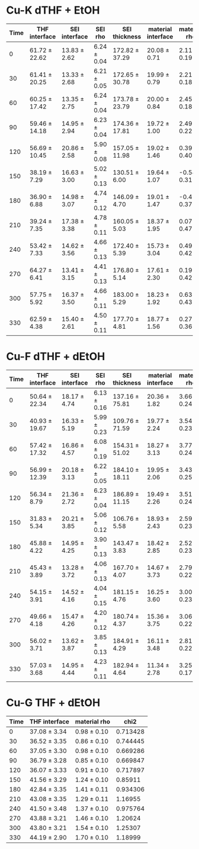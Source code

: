 # Cu-K dTHF + EtOH

| Time | THF interface|SEI interface|SEI rho|SEI thickness|material interface|material rho|material thickness|Ti rho| chi2 |
| ---|---|---|---|---|---|---|---|---|---|
| 0 | 61.72 ± 22.62 | 13.83 ± 2.62 | 6.24 ± 0.04 | 172.82 ± 37.29 | 20.08 ± 0.71 | 2.11 ± 0.19 | 25.42 ± 0.41 | -1.99 ± 0.01 | 0.960292 |
| 30 | 61.41 ± 20.25 | 13.33 ± 2.68 | 6.21 ± 0.05 | 172.65 ± 30.78 | 19.99 ± 0.79 | 2.21 ± 0.18 | 25.41 ± 0.40 | -1.99 ± 0.01 | 1.09897 |
| 60 | 60.25 ± 17.42 | 13.35 ± 2.75 | 6.24 ± 0.04 | 173.78 ± 23.79 | 20.00 ± 0.84 | 2.45 ± 0.18 | 25.44 ± 0.43 | -1.99 ± 0.01 | 0.89654 |
| 90 | 59.46 ± 14.18 | 14.95 ± 2.94 | 6.23 ± 0.04 | 174.36 ± 17.81 | 19.72 ± 1.00 | 2.49 ± 0.22 | 25.86 ± 0.83 | -1.99 ± 0.01 | 1.03303 |
| 120 | 56.69 ± 10.45 | 20.86 ± 2.58 | 5.90 ± 0.08 | 157.05 ± 11.98 | 19.02 ± 1.46 | 0.39 ± 0.40 | 27.10 ± 1.78 | -1.99 ± 0.01 | 1.19962 |
| 150 | 38.19 ± 7.29 | 16.63 ± 3.00 | 5.02 ± 0.13 | 130.51 ± 6.00 | 19.64 ± 1.07 | -0.54 ± 0.31 | 29.76 ± 2.04 | -1.98 ± 0.02 | 0.699426 |
| 180 | 36.90 ± 6.88 | 14.98 ± 3.07 | 4.74 ± 0.12 | 146.09 ± 4.70 | 19.01 ± 1.47 | -0.41 ± 0.37 | 28.48 ± 2.21 | -1.98 ± 0.02 | 0.618999 |
| 210 | 39.24 ± 7.35 | 17.38 ± 3.38 | 4.78 ± 0.11 | 160.05 ± 5.03 | 18.37 ± 1.95 | 0.07 ± 0.47 | 30.08 ± 2.97 | -1.98 ± 0.02 | 0.493772 |
| 240 | 53.42 ± 7.33 | 14.62 ± 3.56 | 4.66 ± 0.13 | 172.40 ± 5.39 | 15.73 ± 3.04 | 0.49 ± 0.42 | 29.25 ± 2.99 | -1.97 ± 0.03 | 0.563653 |
| 270 | 64.27 ± 6.41 | 13.41 ± 3.15 | 4.41 ± 0.13 | 176.80 ± 5.14 | 17.61 ± 2.30 | 0.19 ± 0.42 | 29.24 ± 2.79 | -1.93 ± 0.05 | 0.440505 |
| 300 | 57.75 ± 5.92 | 16.37 ± 3.50 | 4.66 ± 0.11 | 183.00 ± 5.29 | 18.23 ± 1.92 | 0.63 ± 0.43 | 30.44 ± 3.11 | -1.91 ± 0.06 | 0.327755 |
| 330 | 62.59 ± 4.38 | 15.40 ± 2.61 | 4.50 ± 0.11 | 177.70 ± 4.81 | 18.77 ± 1.56 | 0.27 ± 0.36 | 29.39 ± 2.42 | -1.75 ± 0.07 | 0.52418 |


# Cu-F dTHF + dEtOH

| Time | THF interface|SEI interface|SEI rho|SEI thickness|material interface|material rho|material thickness|Ti rho| chi2 |
| ---|---|---|---|---|---|---|---|---|---|
| 0 | 50.64 ± 22.34 | 18.17 ± 4.74 | 6.13 ± 0.16 | 137.16 ± 75.81 | 20.36 ± 1.82 | 3.66 ± 0.24 | 33.29 ± 2.77 | -1.78 ± 0.07 | 0.575823 |
| 30 | 40.93 ± 19.67 | 16.33 ± 5.19 | 5.99 ± 0.23 | 109.76 ± 71.59 | 19.77 ± 2.24 | 3.54 ± 0.23 | 33.41 ± 2.96 | -1.68 ± 0.07 | 0.525283 |
| 60 | 57.42 ± 17.32 | 16.86 ± 4.57 | 6.08 ± 0.19 | 154.31 ± 51.02 | 18.27 ± 3.13 | 3.77 ± 0.24 | 34.19 ± 3.04 | -1.79 ± 0.06 | 0.438272 |
| 90 | 56.99 ± 12.39 | 20.18 ± 3.13 | 6.22 ± 0.05 | 184.10 ± 18.11 | 19.95 ± 2.06 | 3.43 ± 0.25 | 36.13 ± 2.63 | -1.65 ± 0.07 | 0.556177 |
| 120 | 56.34 ± 8.79 | 21.36 ± 2.72 | 6.23 ± 0.04 | 186.89 ± 11.15 | 19.49 ± 2.26 | 3.51 ± 0.24 | 36.23 ± 2.61 | -1.52 ± 0.07 | 0.63287 |
| 150 | 31.83 ± 5.34 | 20.21 ± 3.85 | 5.06 ± 0.12 | 106.76 ± 5.58 | 18.93 ± 2.43 | 2.59 ± 0.23 | 31.76 ± 1.76 | -1.51 ± 0.07 | 0.768375 |
| 180 | 45.88 ± 4.22 | 14.95 ± 4.25 | 3.90 ± 0.13 | 143.47 ± 3.83 | 18.42 ± 2.85 | 2.52 ± 0.23 | 32.63 ± 2.22 | -1.16 ± 0.08 | 0.717984 |
| 210 | 45.43 ± 3.89 | 13.28 ± 3.72 | 4.06 ± 0.13 | 167.70 ± 4.07 | 14.67 ± 3.73 | 2.79 ± 0.22 | 33.68 ± 2.58 | -0.94 ± 0.07 | 0.435861 |
| 240 | 54.15 ± 3.91 | 14.52 ± 4.16 | 4.04 ± 0.15 | 181.15 ± 4.76 | 16.25 ± 3.60 | 3.00 ± 0.23 | 34.58 ± 2.86 | -0.97 ± 0.07 | 0.541714 |
| 270 | 49.66 ± 4.18 | 15.47 ± 4.26 | 4.20 ± 0.12 | 180.74 ± 4.37 | 15.36 ± 3.75 | 3.06 ± 0.22 | 35.31 ± 2.78 | -0.84 ± 0.07 | 0.526453 |
| 300 | 56.02 ± 3.71 | 13.62 ± 3.87 | 3.85 ± 0.13 | 184.91 ± 4.29 | 16.11 ± 3.48 | 2.81 ± 0.22 | 35.28 ± 2.83 | -0.73 ± 0.07 | 0.524645 |
| 330 | 57.03 ± 3.68 | 14.95 ± 4.44 | 4.23 ± 0.11 | 182.94 ± 4.64 | 11.34 ± 2.78 | 3.25 ± 0.17 | 34.97 ± 2.77 | -0.69 ± 0.07 | 0.543339 |


# Cu-G THF + dEtOH

| Time | THF interface|material rho| chi2 |
| ---|---|---|---|
| 0 | 37.08 ± 3.34 | 0.98 ± 0.10 | 0.713428 |
| 30 | 36.52 ± 3.35 | 0.86 ± 0.10 | 0.744445 |
| 60 | 37.05 ± 3.30 | 0.98 ± 0.10 | 0.669286 |
| 90 | 36.79 ± 3.28 | 0.85 ± 0.10 | 0.669847 |
| 120 | 36.07 ± 3.33 | 0.91 ± 0.10 | 0.717897 |
| 150 | 41.56 ± 3.29 | 1.24 ± 0.10 | 0.85911 |
| 180 | 42.84 ± 3.35 | 1.41 ± 0.11 | 0.934306 |
| 210 | 43.08 ± 3.35 | 1.29 ± 0.11 | 1.16955 |
| 240 | 41.50 ± 3.48 | 1.37 ± 0.10 | 0.975764 |
| 270 | 43.88 ± 3.21 | 1.46 ± 0.10 | 1.20624 |
| 300 | 43.80 ± 3.21 | 1.54 ± 0.10 | 1.25307 |
| 330 | 44.19 ± 2.90 | 1.70 ± 0.10 | 1.18999 |
